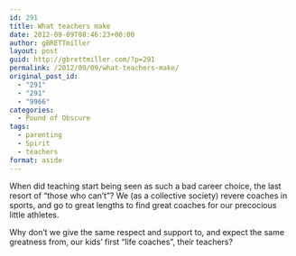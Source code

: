 ```yaml
---
id: 291
title: What teachers make
date: 2012-09-09T08:46:23+00:00
author: gBRETTmiller
layout: post
guid: http://gbrettmiller.com/?p=291
permalink: /2012/09/09/what-teachers-make/
original_post_id:
  - "291"
  - "291"
  - "9966"
categories:
  - Pound of Obscure
tags:
  - parenting
  - Spirit
  - teachers
format: aside
---
```

When did teaching start being seen as such a bad career choice, the last resort of &#8220;those who can&#8217;t&#8221;? We (as a collective society) revere coaches in sports, and go to great lengths to find great coaches for our precocious little athletes.

Why don&#8217;t we give the same respect and support to, and expect the same greatness from, our kids&#8217; first &#8220;life coaches&#8221;, their teachers?

<span class="embed-youtube" style="text-align:center; display: block;"></span>